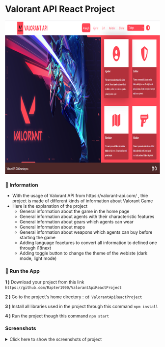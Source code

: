 # Valorant API React Project

<img src="screenshots/main.PNG" alt="Main Information" width="800" height="500">

### 📖 Information

<ul style="list-style-type:disc">
  <li>With the usage of Valorant API from https://valorant-api.com/ , thie project is made of different kinds of information about Valorant Game</li>
  <li>Here is the explanation of the project
      <ul>
        <li>General information about the game in the home page</li>
        <li>General information about agents with their characteristic features</li>
        <li>General information about gears which agents can wear</li>
        <li>General information about maps</li>
        <li>General information about weapons which agents can buy before starting the game</li>
        <li>Adding language feaetures to convert all information to defined one through i18next</li>
        <li>Adding toggle button to change the theme of the webiste (dark mode, light mode) </li>
      </ul>
  </li>
</ul>

### 🔨 Run the App

<b>1 )</b> Download your project from this link `https://github.com/Rapter1990/ValorantApiReactProject`

<b>2 )</b> Go to the project's home directory :  `cd ValorantApiReactProject`

<b>3 )</b> Install all libraries used in the project through this command `npm install`

<b>4 )</b> Run the project though this command `npm start`


### Screenshots

<details>
<summary>Click here to show the screenshots of project</summary>
    <p> Figure 1 </p>
    <img src ="screenshots/1.PNG">
    <p> Figure 2 </p>
    <img src ="screenshots/2.PNG">
    <p> Figure 3 </p>
    <img src ="screenshots/3.PNG">
    <p> Figure 4 </p>
    <img src ="screenshots/4.PNG">
    <p> Figure 5 </p>
    <img src ="screenshots/5.PNG">
    <p> Figure 6 </p>
    <img src ="screenshots/6.PNG">
    <p> Figure 7 </p>
    <img src ="screenshots/7.PNG">
</details>
